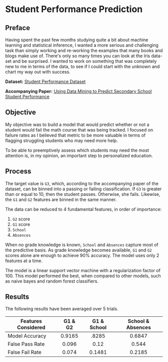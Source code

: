 # Student Performance Prediction #

## Preface ##

Having spent the past few months studying quite a bit about machine learning and statistical inference, I wanted a more serious and challenging task than simply working and re-working the examples that many books and blogs make use of. There's only so many times you can look at the Iris data-set and be surprised. I wanted to work on something that was completely new to me in terms of the data, to see if I could start with the unknown and chart my way out with success.

**Dataset:** [Student Performance Dataset](https://archive.ics.uci.edu/ml/datasets/Student+Performance)

**Accompanying Paper:** [Using Data Mining to Predict Secondary School Student Performance](http://www3.dsi.uminho.pt/pcortez/student.pdf)

## Objective ##

My objective was to build a model that would predict whether or not a student would fail the math course that was being tracked. I focused on failure rates as I believed that metric to be more valuable in terms of flagging struggling students who may need more help.

To be able to preemptively assess which students may need the most attention is, in my opinion, an important step to personalized education.

## Process ##

The target value is `G3`, which, according to the accompanying paper of the dataset, can be binned into a passing or failing classification. If `G3` is greater than or equal to 10, then the student passes. Otherwise, she fails. Likewise, the `G1` and `G2` features are binned in the same manner.

The data can be reduced to 4 fundamental features, in order of importance:
1. `G2` score
2. `G1` score
3. `School`
4. `Absences`

When no grade knowledge is known, `School` and `Absences` capture most of the predictive basis. As grade knowledge becomes available, `G1` and `G2` scores alone are enough to achieve 90% accuracy. The model uses only 2 features at a time.

The model is a linear support vector machine with a regularization factor of 100. This model performed the best, when compared to other models, such as naive bayes and random forest classifiers.

## Results ##

The following results have been averaged over 5 trials.

| Features Considered 	| G1 & G2 	| G1 & School 	| School & Absences 	|
|---------------------	|:-------:	|:-----------:	|:-----------------:	|
| Model Accuracy      	|  0.9165 	|       .8285 	|            0.6847 	|
| False Pass Rate     	|   0.096 	|        0.12 	|             0.544 	|
| False Fail Rate     	|   0.074 	|      0.1481 	|            0.2185 	|
